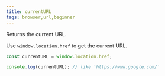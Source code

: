 ```yaml
---
title: currentURL
tags: browser,url,beginner
---
```


Returns the current URL.

Use `window.location.href` to get the current URL.

```js
const currentURL = window.location.href;
```

```js
console.log(currentURL); // like 'https://www.google.com/'
```
